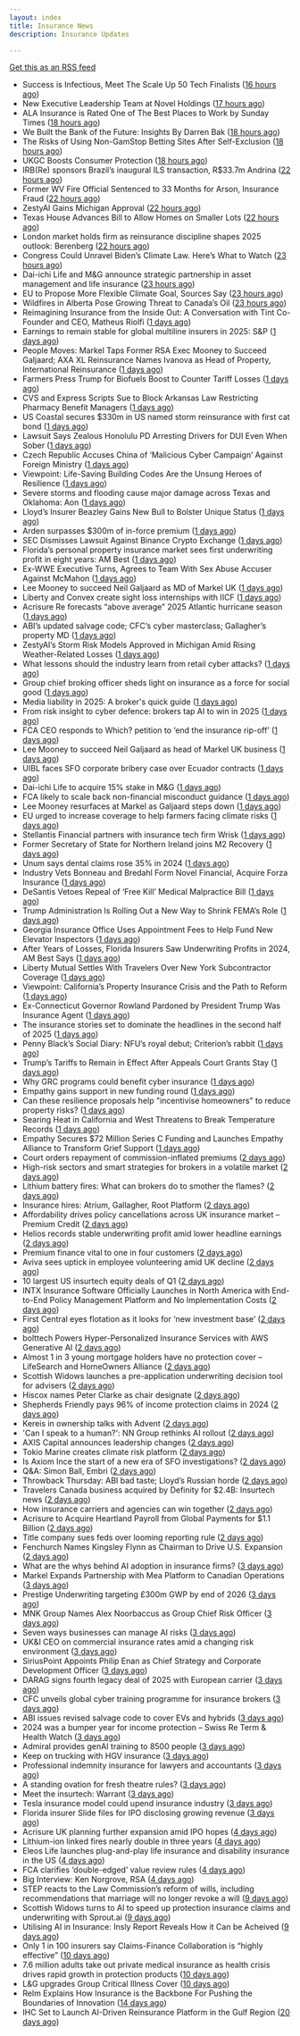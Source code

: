 ```yaml
---
layout: index
title: Insurance News
description: Insurance Updates

---
```


[Get this as an RSS feed](/insurance.rss)

<!-- news_marker starts -->
- Success is Infectious, Meet The Scale Up 50 Tech Finalists ([16 hours ago](https://insurance-edge.net/2025/05/30/success-is-infectious-meet-the-scale-up-50-tech-finalists/))
- New Executive Leadership Team at Novel Holdings ([17 hours ago](https://insurance-edge.net/2025/05/30/new-executive-leadership-team-at-novel-holdings/))
- ALA Insurance is Rated One of The Best Places to Work by Sunday Times ([18 hours ago](https://insurance-edge.net/2025/05/30/ala-insurance-is-rated-one-of-the-best-places-to-work-by-sunday-times/))
- We Built the Bank of the Future: Insights By Darren Bak ([18 hours ago](https://insurance-edge.net/2025/05/30/we-built-the-bank-of-the-future-insights-by-darren-bak/))
- The Risks of Using Non-GamStop Betting Sites After Self-Exclusion ([18 hours ago](https://insurance-edge.net/2025/05/30/the-risks-of-using-non-gamstop-betting-sites-after-self-exclusion/))
- UKGC Boosts Consumer Protection ([18 hours ago](https://insurance-edge.net/2025/05/30/ukgc-boosts-consumer-protection/))
- IRB(Re) sponsors Brazil’s inaugural ILS transaction, R$33.7m Andrina ([22 hours ago](https://www.reinsurancene.ws/irbre-sponsors-brazils-inaugural-ils-transaction-r33-7m-andrina/))
- Former WV Fire Official Sentenced to 33 Months for Arson, Insurance Fraud ([22 hours ago](https://www.insurancejournal.com/news/southeast/2025/05/30/825740.htm))
- ZestyAI Gains Michigan Approval ([22 hours ago](https://www.insurancejournal.com/news/midwest/2025/05/30/825745.htm))
- Texas House Advances Bill to Allow Homes on Smaller Lots ([22 hours ago](https://www.insurancejournal.com/news/southcentral/2025/05/30/825741.htm))
- London market holds firm as reinsurance discipline shapes 2025 outlook: Berenberg ([22 hours ago](https://www.reinsurancene.ws/london-market-holds-firm-as-reinsurance-discipline-shapes-2025-outlook-berenberg/))
- Congress Could Unravel Biden’s Climate Law. Here’s What to Watch ([23 hours ago](https://www.insurancejournal.com/news/national/2025/05/30/825735.htm))
- Dai-ichi Life and M&G announce strategic partnership in asset management and life insurance ([23 hours ago](https://www.reinsurancene.ws/dai-ichi-life-and-mg-announce-strategic-partnership-in-asset-management-and-life-insurance/))
- EU to Propose More Flexible Climate Goal, Sources Say ([23 hours ago](https://www.insurancejournal.com/news/international/2025/05/30/825731.htm))
- Wildfires in Alberta Pose Growing Threat to Canada’s Oil ([23 hours ago](https://www.insurancejournal.com/news/international/2025/05/30/825724.htm))
- Reimagining Insurance from the Inside Out: A Conversation with Tint Co-Founder and CEO, Matheus Riolfi ([1 days ago](https://www.insurtechinsights.com/reimagining-insurance-from-the-inside-out-a-conversation-with-tint-co-founder-and-ceo-matheus-riolfi/))
- Earnings to remain stable for global multiline insurers in 2025: S&P ([1 days ago](https://www.reinsurancene.ws/earnings-to-remain-stable-for-global-multiline-insurers-in-2025-sp/))
- People Moves: Markel Taps Former RSA Exec Mooney to Succeed Galjaard; AXA XL Reinsurance Names Ivanova as Head of Property, International Reinsurance ([1 days ago](https://www.insurancejournal.com/news/international/2025/05/30/825701.htm))
- Farmers Press Trump for Biofuels Boost to Counter Tariff Losses ([1 days ago](https://www.insurancejournal.com/news/midwest/2025/05/30/825702.htm))
- CVS and Express Scripts Sue to Block Arkansas Law Restricting Pharmacy Benefit Managers ([1 days ago](https://www.insurancejournal.com/news/southcentral/2025/05/30/825696.htm))
- US Coastal secures $330m in US named storm reinsurance with first cat bond ([1 days ago](https://www.reinsurancene.ws/us-coastal-secures-330m-in-us-named-storm-reinsurance-with-first-cat-bond/))
- Lawsuit Says Zealous Honolulu PD Arresting Drivers for DUI Even When Sober ([1 days ago](https://www.insurancejournal.com/news/west/2025/05/30/825693.htm))
- Czech Republic Accuses China of ‘Malicious Cyber Campaign’ Against Foreign Ministry ([1 days ago](https://www.insurancejournal.com/news/international/2025/05/30/825682.htm))
- Viewpoint: Life-Saving Building Codes Are the Unsung Heroes of Resilience ([1 days ago](https://www.insurancejournal.com/news/national/2025/05/30/825672.htm))
- Severe storms and flooding cause major damage across Texas and Oklahoma: Aon ([1 days ago](https://www.reinsurancene.ws/severe-storms-and-flooding-cause-major-damage-across-texas-and-oklahoma-aon/))
- Lloyd’s Insurer Beazley Gains New Bull to Bolster Unique Status ([1 days ago](https://www.insurancejournal.com/news/international/2025/05/30/825663.htm))
- Arden surpasses $300m of in-force premium ([1 days ago](https://www.reinsurancene.ws/arden-surpasses-300m-of-in-force-premium/))
- SEC Dismisses Lawsuit Against Binance Crypto Exchange ([1 days ago](https://www.insurancejournal.com/news/national/2025/05/30/825659.htm))
- Florida’s personal property insurance market sees first underwriting profit in eight years: AM Best ([1 days ago](https://www.reinsurancene.ws/floridas-personal-property-insurance-market-sees-first-underwriting-profit-in-eight-years-am-best/))
- Ex-WWE Executive Turns, Agrees to Team With Sex Abuse Accuser Against McMahon ([1 days ago](https://www.insurancejournal.com/news/east/2025/05/30/825651.htm))
- Lee Mooney to succeed Neil Galjaard as MD of Markel UK ([1 days ago](https://www.reinsurancene.ws/lee-mooney-to-succeed-neil-galjaard-as-md-of-markel-uk/))
- Liberty and Convex create sight loss internships with IICF ([1 days ago](https://www.postonline.co.uk/people/7957838/liberty-and-convex-create-sight-loss-internships-with-iicf))
- Acrisure Re forecasts “above average” 2025 Atlantic hurricane season ([1 days ago](https://www.reinsurancene.ws/acrisure-re-forecasts-above-average-2025-atlantic-hurricane-season/))
- ABI’s updated salvage code; CFC’s cyber masterclass; Gallagher’s property MD ([1 days ago](https://www.postonline.co.uk/news/7957830/abis-updated-salvage-code-cfcs-cyber-masterclass-gallaghers-property-md))
- ZestyAI’s Storm Risk Models Approved in Michigan Amid Rising Weather-Related Losses ([1 days ago](https://www.insurtechinsights.com/zestyais-storm-risk-models-approved-in-michigan-amid-rising-weather-related-losses/))
- What lessons should the industry learn from retail cyber attacks? ([1 days ago](https://www.postonline.co.uk/technology/7957834/what-lessons-should-the-industry-learn-from-retail-cyber-attacks))
- Group chief broking officer sheds light on insurance as a force for social good ([1 days ago](https://www.insurancebusinessmag.com/uk/news/breaking-news/group-chief-broking-officer-sheds-light-on-insurance-as-a-force-for-social-good-537472.aspx))
- Media liability in 2025: A broker's quick guide ([1 days ago](https://www.insurancebusinessmag.com/uk/news/professional-liability/media-liability-in-2025-a-brokers-quick-guide-537471.aspx))
- From risk insight to cyber defence: brokers tap AI to win in 2025 ([1 days ago](https://www.insurancebusinessmag.com/uk/news/technology/from-risk-insight-to-cyber-defence-brokers-tap-ai-to-win-in-2025-537470.aspx))
- FCA CEO responds to Which? petition to ‘end the insurance rip-off’ ([1 days ago](https://www.postonline.co.uk/news/7957839/fca-ceo-responds-to-which-petition-to-end-the-insurance-rip-off))
- Lee Mooney to succeed Neil Galjaard as head of Markel UK business ([1 days ago](https://www.insurancebusinessmag.com/uk/news/breaking-news/lee-mooney-to-succeed-neil-galjaard-as-head-of-markel-uk-business-537469.aspx))
- UIBL faces SFO corporate bribery case over Ecuador contracts ([1 days ago](https://www.insurancebusinessmag.com/uk/news/breaking-news/uibl-faces-sfo-corporate-bribery-case-over-ecuador-contracts-537468.aspx))
- Dai-ichi Life to acquire 15% stake in M&G ([1 days ago](https://www.insurancebusinessmag.com/uk/news/breaking-news/daiichi-life-to-acquire-15-stake-in-mandg-537467.aspx))
- FCA likely to scale back non-financial misconduct guidance ([1 days ago](https://www.postonline.co.uk/regulation/7957826/fca-likely-to-scale-back-non-financial-misconduct-guidance))
- Lee Mooney resurfaces at Markel as Galjaard steps down ([1 days ago](https://www.postonline.co.uk/news/7957836/lee-mooney-resurfaces-at-markel-as-galjaard-steps-down))
- EU urged to increase coverage to help farmers facing climate risks ([1 days ago](https://www.insurancebusinessmag.com/uk/news/environmental/eu-urged-to-increase-coverage-to-help-farmers-facing-climate-risks-537453.aspx))
- Stellantis Financial partners with insurance tech firm Wrisk ([1 days ago](https://www.insurancebusinessmag.com/uk/news/auto-motor/stellantis-financial-partners-with-insurance-tech-firm-wrisk-537452.aspx))
- Former Secretary of State for Northern Ireland joins M2 Recovery ([1 days ago](https://www.insurancebusinessmag.com/uk/news/breaking-news/former-secretary-of-state-for-northern-ireland-joins-m2-recovery-537451.aspx))
- Unum says dental claims rose 35% in 2024 ([1 days ago](https://www.insurancebusinessmag.com/uk/news/life-insurance/unum-says-dental-claims-rose-35-in-2024-537450.aspx))
- Industry Vets Bonneau and Bredahl Form Novel Financial, Acquire Forza Insurance ([1 days ago](https://www.insurancejournal.com/news/national/2025/05/30/825618.htm))
- DeSantis Vetoes Repeal of ‘Free Kill’ Medical Malpractice Bill ([1 days ago](https://www.insurancejournal.com/news/southeast/2025/05/30/825554.htm))
- Trump Administration Is Rolling Out a New Way to Shrink FEMA’s Role ([1 days ago](https://www.insurancejournal.com/news/national/2025/05/30/825622.htm))
- Georgia Insurance Office Uses Appointment Fees to Help Fund New Elevator Inspectors ([1 days ago](https://www.insurancejournal.com/news/southeast/2025/05/30/825592.htm))
- After Years of Losses, Florida Insurers Saw Underwriting Profits in 2024, AM Best Says ([1 days ago](https://www.insurancejournal.com/news/southeast/2025/05/30/825605.htm))
- Liberty Mutual Settles With Travelers Over New York Subcontractor Coverage ([1 days ago](https://www.insurancejournal.com/news/east/2025/05/30/825533.htm))
- Viewpoint: California’s Property Insurance Crisis and the Path to Reform ([1 days ago](https://www.insurancejournal.com/news/west/2025/05/30/825600.htm))
- Ex-Connecticut Governor Rowland Pardoned by President Trump Was Insurance Agent ([1 days ago](https://www.insurancejournal.com/news/east/2025/05/30/825629.htm))
- The insurance stories set to dominate the headlines in the second half of 2025 ([1 days ago](https://www.postonline.co.uk/commercial/7957828/the-insurance-stories-set-to-dominate-the-headlines-in-the-second-half-of-2025))
- Penny Black’s Social Diary: NFU’s royal debut; Criterion’s rabbit ([1 days ago](https://www.postonline.co.uk/people/7957615/penny-black%E2%80%99s-social-diary-nfu%E2%80%99s-royal-debut-criterion%E2%80%99s-rabbit))
- Trump’s Tariffs to Remain in Effect After Appeals Court Grants Stay ([1 days ago](https://www.insurancejournal.com/news/national/2025/05/29/825614.htm))
- Why GRC programs could benefit cyber insurance ([1 days ago](https://www.dig-in.com/opinion/why-grc-programs-could-benefit-cyber-insurance))
- Empathy gains support in new funding round ([1 days ago](https://www.dig-in.com/news/empathy-gains-support-in-new-funding-round))
- Can these resilience proposals help "incentivise homeowners" to reduce property risks? ([1 days ago](https://www.insurancebusinessmag.com/uk/news/property-insurance/can-these-resilience-proposals-help-incentivise-homeowners-to-reduce-property-risks-537412.aspx))
- Searing Heat in California and West Threatens to Break Temperature Records ([1 days ago](https://www.insurancejournal.com/news/west/2025/05/29/825542.htm))
- Empathy Secures $72 Million Series C Funding and Launches Empathy Alliance to Transform Grief Support ([1 days ago](https://www.insurtechinsights.com/empathy-secures-72-million-series-c-funding-and-launches-empathy-alliance-to-transform-grief-support/))
- Court orders repayment of commission-inflated premiums ([2 days ago](https://www.postonline.co.uk/commercial/7957833/court-orders-repayment-of-commission-inflated-premiums))
- High-risk sectors and smart strategies for brokers in a volatile market ([2 days ago](https://www.insurancebusinessmag.com/uk/news/breaking-news/highrisk-sectors-and-smart-strategies-for-brokers-in-a-volatile-market-537319.aspx))
- Lithium battery fires: What can brokers do to smother the flames? ([2 days ago](https://www.insurancebusinessmag.com/uk/news/auto-motor/lithium-battery-fires-what-can-brokers-do-to-smother-the-flames-537318.aspx))
- Insurance hires: Atrium, Gallagher, Root Platform ([2 days ago](https://www.insurancebusinessmag.com/uk/news/breaking-news/insurance-hires-atrium-gallagher-root-platform-537317.aspx))
- Affordability drives policy cancellations across UK insurance market – Premium Credit ([2 days ago](https://www.insurancebusinessmag.com/uk/news/auto-motor/affordability-drives-policy-cancellations-across-uk-insurance-market--premium-credit-537316.aspx))
- Helios records stable underwriting profit amid lower headline earnings ([2 days ago](https://www.insurancebusinessmag.com/uk/news/breaking-news/helios-records-stable-underwriting-profit-amid-lower-headline-earnings-537315.aspx))
- Premium finance vital to one in four customers ([2 days ago](https://www.postonline.co.uk/personal/7957831/premium-finance-vital-to-one-in-four-customers))
- Aviva sees uptick in employee volunteering amid UK decline ([2 days ago](https://www.postonline.co.uk/people/7957801/aviva-sees-uptick-in-employee-volunteering-amid-uk-decline))
- 10 largest US insurtech equity deals of Q1 ([2 days ago](https://www.dig-in.com/list/10-largest-us-insurtech-equity-deals-of-q1))
- INTX Insurance Software Officially Launches in North America with End-to-End Policy Management Platform and No Implementation Costs ([2 days ago](https://www.insurtechinsights.com/intx-insurance-software-officially-launches-in-north-america-with-end-to-end-policy-management-platform-and-no-implementation-costs/))
- First Central eyes flotation as it looks for ‘new investment base’ ([2 days ago](https://www.postonline.co.uk/news/7957822/first-central-eyes-flotation-as-it-looks-for-%E2%80%98new-investment-base%E2%80%99))
- bolttech Powers Hyper-Personalized Insurance Services with AWS Generative AI ([2 days ago](https://www.insurtechinsights.com/bolttech-powers-hyper-personalized-insurance-services-with-aws-generative-ai/))
- Almost 1 in 3 young mortgage holders have no protection cover – LifeSearch and HomeOwners Alliance ([2 days ago](https://ifamagazine.com/almost-1-in-3-young-mortgage-holders-have-no-protection-cover-lifesearch-and-homeowners-alliance/))
- Scottish Widows launches a pre-application underwriting decision tool for advisers ([2 days ago](https://ifamagazine.com/scottish-widows-launches-a-pre-application-underwriting-decision-tool-for-advisers/))
- Hiscox names Peter Clarke as chair designate ([2 days ago](https://www.postonline.co.uk/news/7957829/hiscox-names-peter-clarke-as-chair-designate))
- Shepherds Friendly pays 96% of income protection claims in 2024 ([2 days ago](https://ifamagazine.com/shepherds-friendly-pays-96-of-income-protection-claims-in-2024/))
- Kereis in ownership talks with Advent ([2 days ago](https://www.insurancebusinessmag.com/uk/news/breaking-news/kereis-in-ownership-talks-with-advent-537286.aspx))
- 'Can I speak to a human?': NN Group rethinks AI rollout ([2 days ago](https://www.insurancebusinessmag.com/uk/news/technology/can-i-speak-to-a-human-nn-group-rethinks-ai-rollout-537285.aspx))
- AXIS Capital announces leadership changes ([2 days ago](https://www.insurancebusinessmag.com/uk/news/breaking-news/axis-capital-announces-leadership-changes-537284.aspx))
- Tokio Marine creates climate risk platform ([2 days ago](https://www.insurancebusinessmag.com/uk/news/environmental/tokio-marine-creates-climate-risk-platform-537283.aspx))
- Is Axiom Ince the start of a new era of SFO investigations? ([2 days ago](https://www.postonline.co.uk/broker/7957763/is-axiom-ince-the-start-of-a-new-era-of-sfo-investigations))
- Q&A: Simon Ball, Embri ([2 days ago](https://www.postonline.co.uk/technology/7957476/qa-simon-ball-embri))
- Throwback Thursday: ABI bad taste; Lloyd’s Russian horde ([2 days ago](https://www.postonline.co.uk/lloyd%E2%80%99slondon/7956606/throwback-thursday-abi-bad-taste-lloyd%E2%80%99s-russian-horde))
- Travelers Canada business acquired by Definity for $2.4B: Insurtech news ([2 days ago](https://www.dig-in.com/news/travelers-canada-acquired-by-definity-2-4b-insurtech-news))
- How insurance carriers and agencies can win together ([2 days ago](https://www.dig-in.com/opinion/how-insurance-carriers-and-agencies-can-win-together))
- Acrisure to Acquire Heartland Payroll from Global Payments for $1.1 Billion ([2 days ago](https://www.insurtechinsights.com/acrisure-to-acquire-heartland-payroll-from-global-payments-for-1-1-billion/))
- Title company sues feds over looming reporting rule ([2 days ago](https://www.dig-in.com/news/title-company-sues-feds-over-looming-reporting-rule))
- Fenchurch Names Kingsley Flynn as Chairman to Drive U.S. Expansion ([2 days ago](https://www.insurtechinsights.com/fenchurch-names-kingsley-flynn-as-chairman-to-drive-u-s-expansion/))
- What are the whys behind AI adoption in insurance firms? ([3 days ago](https://www.dig-in.com/news/what-are-the-whys-behind-ai-adoption-in-insurance-firms))
- Markel Expands Partnership with Mea Platform to Canadian Operations ([3 days ago](https://www.insurtechinsights.com/markel-expands-partnership-with-mea-platform-to-canadian-operations/))
- Prestige Underwriting targeting £300m GWP by end of 2026 ([3 days ago](https://www.postonline.co.uk/news/7957825/prestige-underwriting-targeting-%C2%A3300m-gwp-by-end-of-2026))
- MNK Group Names Alex Noorbaccus as Group Chief Risk Officer ([3 days ago](https://www.insurtechinsights.com/mnk-group-names-alex-noorbaccus-as-group-chief-risk-officer/))
- Seven ways businesses can manage AI risks ([3 days ago](https://www.insurancebusinessmag.com/uk/news/cyber/seven-ways-businesses-can-manage-ai-risks-537188.aspx))
- UK&I CEO on commercial insurance rates amid a changing risk environment ([3 days ago](https://www.insurancebusinessmag.com/uk/news/breaking-news/ukandi-ceo-on-commercial-insurance-rates-amid-a-changing-risk-environment-537187.aspx))
- SiriusPoint Appoints Philip Enan as Chief Strategy and Corporate Development Officer ([3 days ago](https://www.insurtechinsights.com/siriuspoint-appoints-philip-enan-as-chief-strategy-and-corporate-development-officer/))
- DARAG signs fourth legacy deal of 2025 with European carrier ([3 days ago](https://www.insurancebusinessmag.com/uk/news/breaking-news/darag-signs-fourth-legacy-deal-of-2025-with-european-carrier-537184.aspx))
- CFC unveils global cyber training programme for insurance brokers ([3 days ago](https://www.insurancebusinessmag.com/uk/news/cyber/cfc-unveils-global-cyber-training-programme-for-insurance-brokers-537183.aspx))
- ABI issues revised salvage code to cover EVs and hybrids ([3 days ago](https://www.insurancebusinessmag.com/uk/news/auto-motor/abi-issues-revised-salvage-code-to-cover-evs-and-hybrids-537182.aspx))
- 2024 was a bumper year for income protection – Swiss Re Term & Health Watch ([3 days ago](https://ifamagazine.com/2024-was-a-bumper-year-for-income-protection-swiss-re-term-health-watch/))
- Admiral provides genAI training to 8500 people ([3 days ago](https://www.postonline.co.uk/technology/7957819/admiral-provides-genai-training-to-8500-people))
- Keep on trucking with HGV insurance ([3 days ago](https://www.postonline.co.uk/commercial/7957551/keep-on-trucking-with-hgv-insurance))
- Professional indemnity insurance for lawyers and accountants ([3 days ago](https://www.postonline.co.uk/commercial/7957725/professional-indemnity-insurance-for-lawyers-and-accountants))
- A standing ovation for fresh theatre rules? ([3 days ago](https://www.postonline.co.uk/commercial/7957410/a-standing-ovation-for-fresh-theatre-rules))
- Meet the insurtech: Warrant ([3 days ago](https://www.dig-in.com/news/meet-the-insurtech-warrant))
- Tesla insurance model could upend insurance industry ([3 days ago](https://www.dig-in.com/opinion/tesla-insurance-model-could-upend-insurance-industry))
- Florida insurer Slide files for IPO disclosing growing revenue ([3 days ago](https://www.dig-in.com/articles/florida-insurer-slide-files-for-ipo-disclosing-growing-revenue))
- Acrisure UK planning further expansion amid IPO hopes ([4 days ago](https://www.postonline.co.uk/news/7957733/acrisure-uk-planning-further-expansion-amid-ipo-hopes))
- Lithium-ion linked fires nearly double in three years ([4 days ago](https://www.postonline.co.uk/personal/7957821/lithium-ion-linked-fires-nearly-double-in-three-years))
- Eleos Life launches plug-and-play life insurance and disability insurance in the US ([4 days ago](https://ifamagazine.com/eleos-life-launches-plug-and-play-life-insurance-and-disability-insurance-in-the-us/))
- FCA clarifies ‘double-edged’ value review rules ([4 days ago](https://www.postonline.co.uk/regulation/7957818/fca-clarifies-%E2%80%98double-edged%E2%80%99-value-review-rules))
- Big Interview: Ken Norgrove, RSA ([4 days ago](https://www.postonline.co.uk/commercial/7957757/big-interview-ken-norgrove-rsa))
- STEP reacts to the Law Commission’s reform of wills, including recommendations that marriage will no longer revoke a will ([9 days ago](https://ifamagazine.com/step-reacts-to-the-law-commissions-reform-of-wills-including-recommendations-that-marriage-will-no-longer-revoke-a-will/))
- Scottish Widows turns to AI to speed up protection insurance claims and underwriting with Sprout.ai ([9 days ago](https://ifamagazine.com/scottish-widows-turns-to-ai-to-speed-up-protection-insurance-claims-and-underwriting-with-sprout-ai/))
- Utilising AI in Insurance: Insly Report Reveals How it Can be Acheived ([9 days ago](https://thefintechtimes.com/utilising-ai-in-insurance-insly-report-reveals-how-it-can-be-acheived/))
- Only 1 in 100 insurers say Claims-Finance Collaboration is “highly effective” ([10 days ago](https://ifamagazine.com/only-1-in-100-insurers-say-claims-finance-collaboration-is-highly-effective/))
- 7.6 million adults take out private medical insurance as health crisis drives rapid growth in protection products ([10 days ago](https://ifamagazine.com/7-6-million-adults-take-out-private-medical-insurance-as-health-crisis-drives-rapid-growth-in-protection-products/))
- L&G upgrades Group Critical Illness Cover ([10 days ago](https://ifamagazine.com/lg-upgrades-group-critical-illness-cover/))
- Relm Explains How Insurance is the Backbone For Pushing the Boundaries of Innovation ([14 days ago](https://thefintechtimes.com/relm-explains-how-insurance-is-the-backbone-for-pushing-the-boundaries-of-innovation/))
- IHC Set to Launch AI-Driven Reinsurance Platform in the Gulf Region ([20 days ago](https://thefintechtimes.com/ihc-set-to-launch-ai-driven-reinsurance-platform/))

<!-- news_marker ends -->